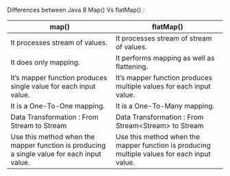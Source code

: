 Differences between Java 8 Map() Vs flatMap() :

| map()                                    | flatMap()                                |
|------------------------------------------|------------------------------------------|
| It processes stream of values.           | It processes stream of stream of values. |
| It does only mapping.                    | It performs mapping as well as flattening. |
| It’s mapper function produces single value for each input value. | It’s mapper function produces multiple values for each input value. |
| It is a One-To-One mapping.              | It is a One-To-Many mapping.             |
| Data Transformation : From Stream to Stream | Data Transformation : From Stream&lt;Stream> to Stream |
| Use this method when the mapper function is producing a single value for each input value. | Use this method when the mapper function is producing multiple values for each input value. |
